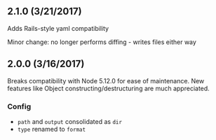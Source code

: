 ## 2.1.0 (3/21/2017)

Adds Rails-style yaml compatibility

Minor change: no longer performs diffing - writes files either way

## 2.0.0 (3/16/2017)

Breaks compatibility with Node 5.12.0 for ease of maintenance. New features like
Object constructing/destructuring are much appreciated.

### Config

- `path` and `output` consolidated as `dir`
- `type` renamed to `format`
